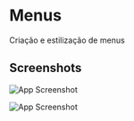 
# Menus

Criação e estilização de menus

## Screenshots

![App Screenshot](https://user-images.githubusercontent.com/125685533/235370679-e44f8a13-644f-49bd-9084-31cbaabc187d.jpg)

![App Screenshot](https://user-images.githubusercontent.com/125685533/235370682-a7fe75c7-0dd8-4a3f-ba4d-1d9ca3540fea.jpg)
